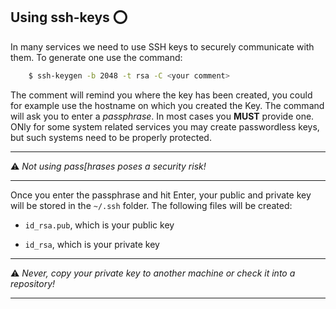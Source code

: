 ## Using ssh-keys :o:

In many services we need to use SSH keys to securely communicate with
them. To generate one use the command:

```bash
    $ ssh-keygen -b 2048 -t rsa -C <your comment>
```

The comment will remind you where the key has been created, you could
for example use the hostname on which you created the Key. The command
will ask you to enter a *passphrase*. In most cases you **MUST**
provide one. ONly for some system related services you may create
passwordless keys, but such systems need to be properly protected.

---

:warning: *Not using pass[hrases poses a security risk!*

---

Once you enter the passphrase and hit Enter, your public and private key will be
stored in the `~/.ssh` folder. The following files will be created:

* `id_rsa.pub`, which is your public key

* `id_rsa`, which is your private key

---

:warning: *Never, copy your private key to another machine or check it into a repository!*

---


